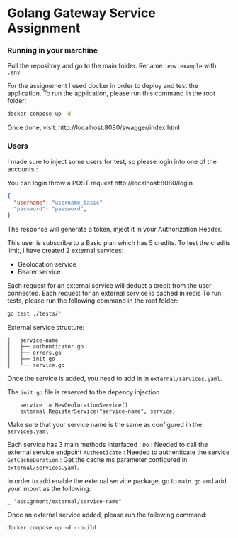 # Golang Gateway Service Assignment

### Running in your marchine

Pull the repository and go to the main folder. 
Rename `.env.example` with `.env`

For the assignement I used docker in order to deploy and test the application. 
To run the application, please run this command in the root folder: 
```sh
docker compose up -d
```
Once done, visit: http://localhost:8080/swagger/index.html

### Users

I made sure to inject some users for test, so please login into one of the accounts : 

You can login throw a POST request http://localhost:8080/login
```json
{
  "username": "username_basic"
  "password": "password",
}
```
The response will generate a token, inject it in your Authorization Header.

This user is subscribe to a Basic plan which has 5 credits.
To test the credits limit, i have created 2 external services: 

- Geolocation service
- Bearer service

Each request for an external service will deduct a credit from the user connected.
Each request for an external service is cached in redis
To run tests, please run the following command in the root folder:
```sh
go test ./tests/*
```

External service structure:

```
│   service-name
│   ├── authenticator.go
│   ├── errors.go
│   ├── init.go
│   └── service.go
```
Once the service is added, you need to add in in `external/services.yaml`.

The `init.go` file is reserved to the depency injection 
```
    service := NewGeolocationService()
	external.RegisterService("service-name", service)
```

Make sure that your service name is the same as configured in the `services.yaml`

Each service has 3 main methods interfaced :
`Do` : Needed to call the external service endpoint
`Authenticate` : Needed to authenticate the service
`GetCacheDuration` : Get the cache ms parameter configured in `external/services.yaml`.

In order to add enable the external service package, go to `main.go` and add your import as the following: 

`_ "assignment/external/service-name"`

Once an external service added, please run the following command:
```
docker compose up -d --build
```
